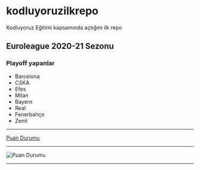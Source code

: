 # kodluyoruzilkrepo
Kodluyoruz Eğitimi kapsamında açtığım ilk repo

## Euroleague 2020-21 Sezonu
### Playoff yapanlar
- Barcelona
- CSKA
- Efes
- Milan
- Bayern
- Real
- Fenerbahçe
- Zenit

***

[Puan Durumu](https://www.euroleague.net/main/standings)
***

![Puan Durumu](https://brandcenter.euroleague.net/front/brandcenter/assets/images/eball.svg)
***